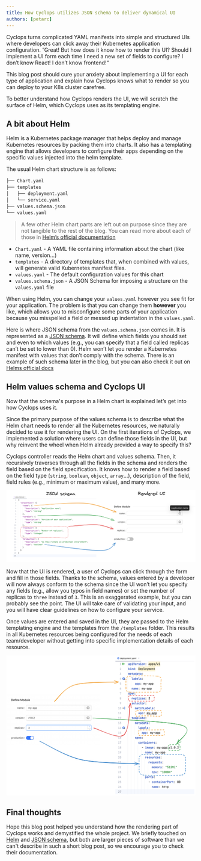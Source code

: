 ```yaml
---
title: How Cyclops utilizes JSON schema to deliver dynamical UI
authors: [petarc]
---
```


Cyclops turns complicated YAML manifests into simple and structured UIs where developers can click away their Kubernetes application configuration.
”Great! But how does it know how to render this UI? Should I implement a UI form each time I need a new set of fields to configure? I don’t know React! I don’t know frontend!“

This blog post should cure your anxiety about implementing a UI for each type of application and explain how Cyclops knows what to render so you can deploy to your K8s cluster carefree.

To better understand how Cyclops renders the UI, we will scratch the surface of Helm, which Cyclops uses as its templating engine.

## A bit about Helm

Helm is a Kubernetes package manager that helps deploy and manage Kubernetes resources by packing them into charts. It also has a templating engine that allows developers to configure their apps depending on the specific values injected into the helm template.

The usual Helm chart structure is as follows:

```bash
├── Chart.yaml
├── templates
│   ├── deployment.yaml
│   └── service.yaml
├── values.schema.json
└── values.yaml
```

> A few other Helm chart parts are left out on purpose since they are not tangible to the rest of the blog. You can read more about each of those in [Helm’s official documentation](https://helm.sh/docs/topics/charts/)

- `Chart.yaml` - A YAML file containing information about the chart (like name, version…)
- `templates` - A directory of templates that, when combined with values, will generate valid Kubernetes manifest files.
- `values.yaml` - The default configuration values for this chart
- `values.schema.json` - A JSON Schema for imposing a structure on the `values.yaml` file

When using Helm, you can change your `values.yaml` however you see fit for your application. The problem is that you can change them __however__ you like, which allows you to misconfigure some parts of your application because you misspelled a field or messed up indentation in the `values.yaml`.

Here is where JSON schema from the `values.schema.json` comes in. It is represented as a [JSON schema](https://json-schema.org). It will define which fields you should set and even to which values (e.g., you can specify that a field called replicas can’t be set to lower than 0). Helm won’t let you render a Kubernetes manifest with values that don’t comply with the schema. There is an example of such schema later in the blog, but you can also check it out on [Helms official docs](https://helm.sh/docs/topics/charts/#schema-files)

## Helm values schema and Cyclops UI

Now that the schema's purpose in a Helm chart is explained let’s get into how Cyclops uses it.

Since the primary purpose of the values schema is to describe what the Helm chart needs to render all the Kubernetes resources, we naturally decided to use it for rendering the UI. On the first iterations of Cyclops, we implemented a solution where users can define those fields in the UI, but why reinvent the wheel when Helm already provided a way to specify this?

Cyclops controller reads the Helm chart and values schema. Then, it recursively traverses through all the fields in the schema and renders the field based on the field specification. It knows how to render a field based on the field type (`string`, `boolean`, `object`, `array`...), description of the field, field rules (e.g., minimum or maximum value), and many more.

![Untitled](../../static/img/2023-11-13-JSON-schemas/JSON-to-UI.png)

Now that the UI is rendered, a user of Cyclops can click through the form and fill in those fields. Thanks to the schema, values entered by a developer will now always conform to the schema since the UI won’t let you specify any fields (e.g., allow you typos in field names) or set the number of replicas to `three` instead of `3`. This is an exaggerated example, but you can probably see the point. The UI will take care of validating your input, and you will have clear guidelines on how to configure your service.

Once values are entered and saved in the UI, they are passed to the Helm templating engine and the templates from the `/templates` folder. This results in all Kubernetes resources being configured for the needs of each team/developer without getting into specific implementation details of each resource.

![Untitled](../../static/img/2023-11-13-JSON-schemas/UI-to-K8s.png)

## Final thoughts

Hope this blog post helped you understand how the rendering part of Cyclops works and demystified the whole project. We briefly touched on [Helm](https://helm.sh/docs/) and [JSON schema](https://json-schema.org/), but both are larger pieces of software than we can't describe in such a short blog post, so we encourage you to check their documentation.
